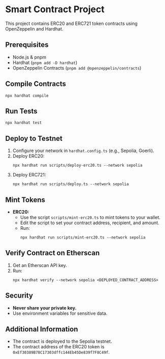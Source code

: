 # Smart Contract Project

This project contains ERC20 and ERC721 token contracts using OpenZeppelin and Hardhat.

## Prerequisites

- Node.js & pnpm
- Hardhat (`pnpm add -D hardhat`)
- OpenZeppelin Contracts (`pnpm add @openzeppelin/contracts`)

## Compile Contracts

```
npx hardhat compile
```

## Run Tests

```
npx hardhat test
```

## Deploy to Testnet

1. Configure your network in `hardhat.config.ts` (e.g., Sepolia, Goerli).
2. Deploy ERC20:
   ```
   npx hardhat run scripts/deploy-erc20.ts --network sepolia
   ```
3. Deploy ERC721:
   ```
   npx hardhat run scripts/deploy.ts --network sepolia
   ```

## Mint Tokens

- **ERC20:**
  - Use the script `scripts/mint-erc20.ts` to mint tokens to your wallet.
  - Edit the script to set your contract address, recipient, and amount.
  - Run:
    ```
    npx hardhat run scripts/mint-erc20.ts --network sepolia
    ```

## Verify Contract on Etherscan

1. Get an Etherscan API key.
2. Run:
   ```
   npx hardhat verify --network sepolia <DEPLOYED_CONTRACT_ADDRESS>
   ```

## Security

- **Never share your private key.**
- Use environment variables for sensitive data.

## Additional Information

- The contract is deployed to the Sepolia testnet.
- The contract address of the ERC20 token is `0xEf30389B78C17303dffc144Eb45De839f7F8C49f`.
